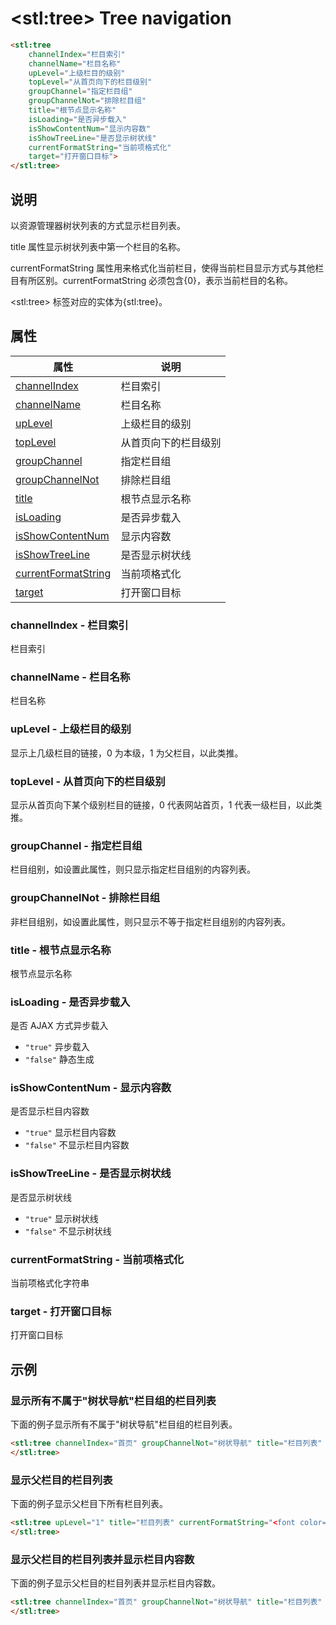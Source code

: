 ﻿---
sidebar: auto
---

# &lt;stl:tree&gt; Tree navigation

```html
<stl:tree
    channelIndex="栏目索引"
    channelName="栏目名称"
    upLevel="上级栏目的级别"
    topLevel="从首页向下的栏目级别"
    groupChannel="指定栏目组"
    groupChannelNot="排除栏目组"
    title="根节点显示名称"
    isLoading="是否异步载入"
    isShowContentNum="显示内容数"
    isShowTreeLine="是否显示树状线"
    currentFormatString="当前项格式化"
    target="打开窗口目标">
</stl:tree>
```

## 说明

以资源管理器树状列表的方式显示栏目列表。

title 属性显示树状列表中第一个栏目的名称。

currentFormatString 属性用来格式化当前栏目，使得当前栏目显示方式与其他栏目有所区别。currentFormatString 必须包含{0}，表示当前栏目的名称。

&lt;stl:tree&gt; 标签对应的实体为{stl:tree}。

## 属性

| 属性                                                          | 说明                 |
| ------------------------------------------------------------- | -------------------- |
| [channelIndex](#channelindex-栏目索引)               | 栏目索引             |
| [channelName](#channelname-栏目名称)                 | 栏目名称             |
| [upLevel](#uplevel-上级栏目的级别)                         | 上级栏目的级别       |
| [topLevel](#toplevel-从首页向下的栏目级别)                       | 从首页向下的栏目级别 |
| [groupChannel](#groupchannel-指定栏目组)               | 指定栏目组     |
| [groupChannelNot](#groupchannelnot-排除栏目组)         | 排除栏目组   |
| [title](#title-根节点显示名称)                             | 根节点显示名称       |
| [isLoading](#isloading-是否异步载入)                     | 是否异步载入 |
| [isShowContentNum](#isshowcontentnum-显示内容数)       | 显示内容数   |
| [isShowTreeLine](#isshowtreeline-是否显示树状线)           | 是否显示树状线       |
| [currentFormatString](#currentformatstring-当前项格式化) | 当前项格式化   |
| [target](#target-打开窗口目标)                           | 打开窗口目标         |

### channelIndex - 栏目索引

栏目索引

### channelName - 栏目名称

栏目名称

### upLevel - 上级栏目的级别

显示上几级栏目的链接，0 为本级，1 为父栏目，以此类推。

### topLevel - 从首页向下的栏目级别

显示从首页向下某个级别栏目的链接，0 代表网站首页，1 代表一级栏目，以此类推。

### groupChannel - 指定栏目组

栏目组别，如设置此属性，则只显示指定栏目组别的内容列表。

### groupChannelNot - 排除栏目组

非栏目组别，如设置此属性，则只显示不等于指定栏目组别的内容列表。

### title - 根节点显示名称

根节点显示名称

### isLoading - 是否异步载入

是否 AJAX 方式异步载入

- `"true"` 异步载入
- `"false"` 静态生成

### isShowContentNum - 显示内容数

是否显示栏目内容数

- `"true"` 显示栏目内容数
- `"false"` 不显示栏目内容数

### isShowTreeLine - 是否显示树状线

是否显示树状线

- `"true"` 显示树状线
- `"false"` 不显示树状线

### currentFormatString - 当前项格式化

当前项格式化字符串

### target - 打开窗口目标

打开窗口目标

## 示例

### 显示所有不属于"树状导航"栏目组的栏目列表

下面的例子显示所有不属于"树状导航"栏目组的栏目列表。

```html
<stl:tree channelIndex="首页" groupChannelNot="树状导航" title="栏目列表" currentFormatString="<font color=red><strong>{0}</strong></font>">
</stl:tree>
```

### 显示父栏目的栏目列表

下面的例子显示父栏目下所有栏目列表。

```html
<stl:tree upLevel="1" title="栏目列表" currentFormatString="<font color=red><strong>{0}</strong></font>">
</stl:tree>
```

### 显示父栏目的栏目列表并显示栏目内容数

下面的例子显示父栏目的栏目列表并显示栏目内容数。

```html
<stl:tree channelIndex="首页" groupChannelNot="树状导航" title="栏目列表" currentFormatString="<font color=red><strong>{0}</strong></font>">
</stl:tree>
```
